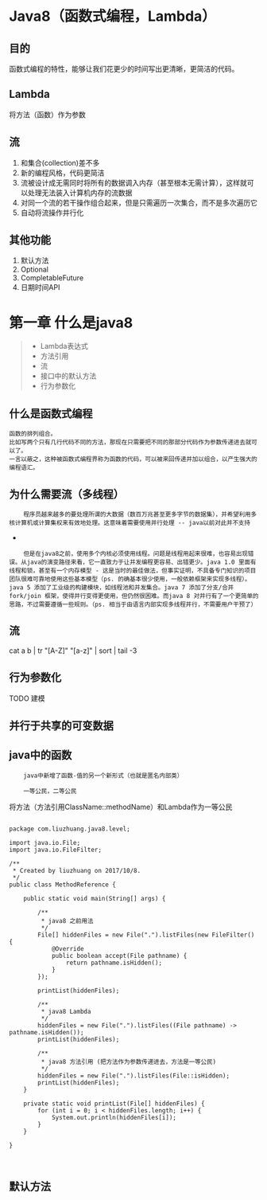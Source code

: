 Java8（函数式编程，Lambda）
========

目的
---
函数式编程的特性，能够让我们花更少的时间写出更清晰，更简洁的代码。

Lambda
---
将方法（函数）作为参数

流
---
1. 和集合(collection)差不多
2. 新的编程风格，代码更简洁
3. 流被设计成无需同时将所有的数据调入内存（甚至根本无需计算），这样就可以处理无法装入计算机内存的流数据
4. 对同一个流的若干操作组合起来，但是只需遍历一次集合，而不是多次遍历它
5. 自动将流操作并行化

其他功能
---
1. 默认方法
2. Optional
3. CompletableFuture
4. 日期时间API



第一章 什么是java8
===
>- Lambda表达式
>- 方法引用
>- 流
>- 接口中的默认方法
>- 行为参数化


什么是函数式编程
---
    函数的排列组合。
    比如写两个只有几行代码不同的方法，那现在只需要把不同的那部分代码作为参数传递进去就可以了。
    一言以蔽之，这种被函数式编程界称为函数的代码，可以被来回传递并加以组合，以产生强大的编程语汇。


为什么需要流（多线程）
---
        程序员越来越多的要处理所谓的大数据（数百万兆甚至更多字节的数据集），并希望利用多核计算机或计算集权来有效地处理。这意味着需要使用并行处理 -- java以前对此并不支持


-

        但是在java8之前，使用多个内核必须使用线程。问题是线程用起来很难，也容易出现错误。从java的演变路径来看，它一直致力于让并发编程更容易、出错更少。java 1.0 里面有线程和锁，甚至有一个内存模型 - 这是当时的最佳做法，但事实证明，不具备专门知识的项目团队很难可靠地使用这些基本模型（ps. 的确基本很少使用，一般依赖框架来实现多线程）。java 5 添加了工业级的构建模块，如线程池和并发集合。java 7 添加了分支/合并 fork/join 框架，使得并行变得更使用，但仍然很困难。而java 8 对并行有了一个更简单的思路，不过需要遵循一些规则。（ps. 相当于由语言内部实现多线程并行，不需要用户干预了）

    
流
---
cat a b | tr "[A-Z]" "[a-z]" | sort | tail -3

行为参数化
---
TODO
建模

并行于共享的可变数据
---

java中的函数
---
        java中新增了函数-值的另一个新形式（也就是匿名内部类）

        一等公民，二等公民

将方法（方法引用ClassName::methodName）和Lambda作为一等公民

<pre>
<code>
package com.liuzhuang.java8.level;

import java.io.File;
import java.io.FileFilter;

/**
 * Created by liuzhuang on 2017/10/8.
 */
public class MethodReference {

    public static void main(String[] args) {

        /**
         * java8 之前用法
         */
        File[] hiddenFiles = new File(".").listFiles(new FileFilter() {
            @Override
            public boolean accept(File pathname) {
                return pathname.isHidden();
            }
        });

        printList(hiddenFiles);

        /**
         * java8 Lambda
         */
        hiddenFiles = new File(".").listFiles((File pathname) -> pathname.isHidden());
        printList(hiddenFiles);

        /**
         * java8 方法引用 (把方法作为参数传递进去，方法是一等公民)
         */
        hiddenFiles = new File(".").listFiles(File::isHidden);
        printList(hiddenFiles);
    }

    private static void printList(File[] hiddenFiles) {
        for (int i = 0; i < hiddenFiles.length; i++) {
            System.out.println(hiddenFiles[i]);
        }
    }

}

</code>
</pre>


默认方法
---
